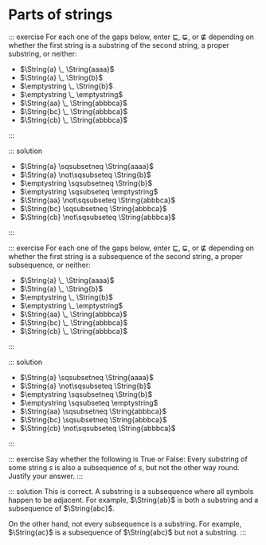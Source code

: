 # Parts of strings

::: exercise
For each one of the gaps below, enter $\sqsubseteq$, $\sqsubsetneq$, or $\not\sqsubseteq$ depending on whether the first string is a substring of the second string, a proper substring, or neither:

- $\String{a} \_ \String{aaaa}$
- $\String{a} \_ \String{b}$
- $\emptystring \_ \String{b}$
- $\emptystring \_ \emptystring$
- $\String{aa} \_ \String{abbbca}$
- $\String{bc} \_ \String{abbbca}$
- $\String{cb} \_ \String{abbbca}$

:::

::: solution

- $\String{a} \sqsubsetneq \String{aaaa}$
- $\String{a} \not\sqsubseteq \String{b}$
- $\emptystring \sqsubsetneq \String{b}$
- $\emptystring \sqsubseteq \emptystring$
- $\String{aa} \not\sqsubseteq \String{abbbca}$
- $\String{bc} \sqsubsetneq \String{abbbca}$
- $\String{cb} \not\sqsubseteq \String{abbbca}$

:::

::: exercise
For each one of the gaps below, enter $\sqsubseteq$, $\sqsubsetneq$, or $\not\sqsubseteq$ depending on whether the first string is a subsequence of the second string, a proper subsequence, or neither:


- $\String{a} \_ \String{aaaa}$
- $\String{a} \_ \String{b}$
- $\emptystring \_ \String{b}$
- $\emptystring \_ \emptystring$
- $\String{aa} \_ \String{abbbca}$
- $\String{bc} \_ \String{abbbca}$
- $\String{cb} \_ \String{abbbca}$

:::

::: solution

- $\String{a} \sqsubsetneq \String{aaaa}$
- $\String{a} \not\sqsubseteq \String{b}$
- $\emptystring \sqsubsetneq \String{b}$
- $\emptystring \sqsubseteq \emptystring$
- $\String{aa} \sqsubsetneq \String{abbbca}$
- $\String{bc} \sqsubsetneq \String{abbbca}$
- $\String{cb} \not\sqsubseteq \String{abbbca}$

:::

::: exercise
Say whether the following is True or False:
Every substring of some string $s$ is also a subsequence of $s$, but not the other way round.
Justify your answer.
:::

::: solution
This is correct.
A substring is a subsequence where all symbols happen to be adjacent.
For example, $\String{ab}$ is both a substring and a subsequence of $\String{abc}$.

On the other hand, not every subsequence is a substring.
For example, $\String{ac}$ is a subsequence of $\String{abc}$ but not a substring.
:::
